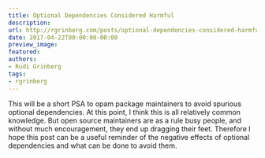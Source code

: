 ```yaml
---
title: Optional Dependencies Considered Harmful
description:
url: http://rgrinberg.com/posts/optional-dependencies-considered-harmful/
date: 2017-04-22T00:00:00-00:00
preview_image:
featured:
authors:
- Rudi Grinberg
tags:
- rgrinberg
---
```


<p>This will be a short PSA to opam package maintainers to avoid spurious optional
dependencies. At this point, I think this is all relatively common knowledge.
But open source maintainers are as a rule busy people, and without much
encouragement, they end up dragging their feet. Therefore I hope this post can
be a useful reminder of the negative effects of optional dependencies and what
can be done to avoid them.</p>


